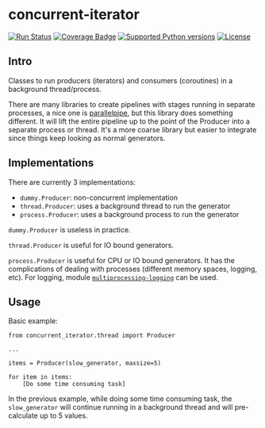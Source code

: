 # concurrent-iterator

[![Run Status](https://api.shippable.com/projects/57c8a38983e2680f00fe6dc4/badge?branch=master)](https://app.shippable.com/projects/57c8a38983e2680f00fe6dc4)
[![Coverage Badge](https://api.shippable.com/projects/57c8a38983e2680f00fe6dc4/coverageBadge?branch=master)](https://app.shippable.com/projects/57c8a38983e2680f00fe6dc4)
[![Supported Python versions](https://img.shields.io/pypi/pyversions/concurrent-iterator.svg)](https://pypi.python.org/pypi/concurrent-iterator/)
[![License](https://img.shields.io/pypi/l/concurrent-iterator.svg)](https://pypi.python.org/pypi/concurrent-iterator/)

## Intro

Classes to run producers (iterators) and consumers (coroutines) in a background thread/process.

There are many libraries to create pipelines with stages running in separate processes, a nice
one is [parallelpipe](https://pypi.python.org/pypi/parallelpipe), but this library does something
different. It will lift the entire pipeline up to the point of the Producer into a separate process 
or thread. It's a more coarse library but easier to integrate since things keep looking as normal generators.

## Implementations

There are currently 3 implementations:

* `dummy.Producer`: non-concurrent implementation
* `thread.Producer`: uses a background thread to run the generator
* `process.Producer`: uses a background process to run the generator

`dummy.Producer` is useless in practice.

`thread.Producer` is useful for IO bound generators.

`process.Producer` is useful for CPU or IO bound generators.
It has the complications of dealing with processes (different memory spaces,
logging, etc).
For logging, module [`multiprocessing-logging`](https://github.com/jruere/multiprocessing-logging) can be used.

## Usage

Basic example:

    from concurrent_iterator.thread import Producer
    
    ...
    
    items = Producer(slow_generator, maxsize=5)
    
    for item in items:
        [Do some time consuming task]

In the previous example, while doing some time consuming task, the
`slow_generator` will continue running in a background thread and will
pre-calculate up to 5 values.
